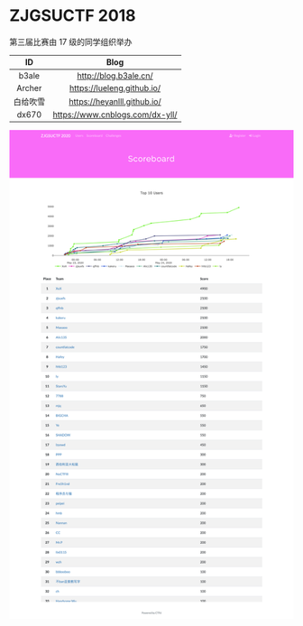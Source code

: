 # ZJGSUCTF 2018

第三届比赛由 17 级的同学组织举办

|    ID    |              Blog               |
| :------: | :-----------------------------: |
|  b3ale   |      http://blog.b3ale.cn/      |
|  Archer  |   https://lueleng.github.io/    |
| 白给吹雪 |   https://heyanlll.github.io/   |
|  dx670   | https://www.cnblogs.com/dx-yll/ |

![](./Scoreboard.png)
